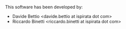 <!--
Copyright 2017-2019 SECO Mind Srl

SPDX-License-Identifier: Apache-2.0
-->

This software has been developed by:
* Davide Bettio <davide.bettio at ispirata dot com>
* Riccardo Binetti <riccardo.binetti at ispirata dot com>
